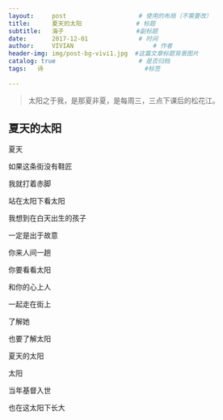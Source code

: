 ```yaml
---
layout:     post                    # 使用的布局（不需要改）
title:      夏天的太阳               # 标题 
subtitle:   海子                    #副标题
date:       2017-12-01              # 时间
author:     VIVIAN                      # 作者
header-img: img/post-bg-vivi1.jpg  #这篇文章标题背景图片
catalog: true                       # 是否归档
tags:   诗                            #标签
 
---
```


>太阳之于我，是那夏非夏，是每周三，三点下课后的松花江。

## 夏天的太阳

夏天

如果这条街没有鞋匠

我就打着赤脚

站在太阳下看太阳

我想到在白天出生的孩子

一定是出于故意

你来人间一趟

你要看看太阳

和你的心上人

一起走在街上

了解她

也要了解太阳

夏天的太阳

太阳

当年基督入世

也在这太阳下长大

